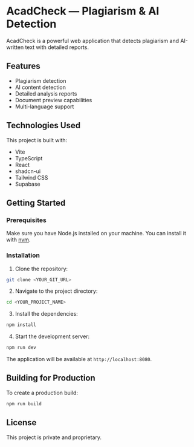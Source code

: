 # AcadCheck — Plagiarism & AI Detection

AcadCheck is a powerful web application that detects plagiarism and AI-written text with detailed reports.

## Features

- Plagiarism detection
- AI content detection
- Detailed analysis reports
- Document preview capabilities
- Multi-language support

## Technologies Used

This project is built with:

- Vite
- TypeScript
- React
- shadcn-ui
- Tailwind CSS
- Supabase

## Getting Started

### Prerequisites

Make sure you have Node.js installed on your machine. You can install it with [nvm](https://github.com/nvm-sh/nvm#installing-and-updating).

### Installation

1. Clone the repository:
```sh
git clone <YOUR_GIT_URL>
```

2. Navigate to the project directory:
```sh
cd <YOUR_PROJECT_NAME>
```

3. Install the dependencies:
```sh
npm install
```

4. Start the development server:
```sh
npm run dev
```

The application will be available at `http://localhost:8080`.

## Building for Production

To create a production build:

```sh
npm run build
```

## License

This project is private and proprietary.